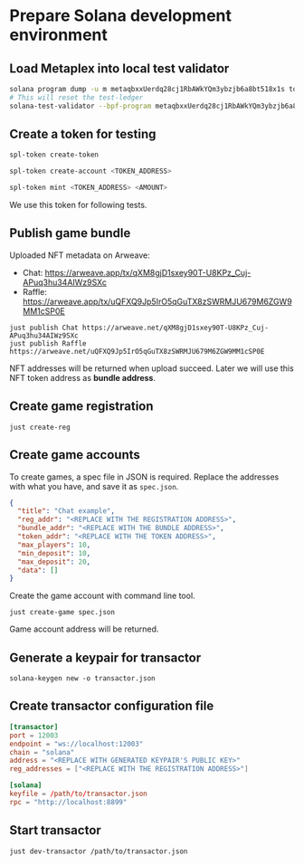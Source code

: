 # Prepare Solana development environment

## Load Metaplex into local test validator

```bash
solana program dump -u m metaqbxxUerdq28cj1RbAWkYQm3ybzjb6a8bt518x1s token_metadata_program.sosolana program dump -u m metaqbxxUerdq28cj1RbAWkYQm3ybzjb6a8bt518x1s token_metadata_program.so
# This will reset the test-ledger
solana-test-validator --bpf-program metaqbxxUerdq28cj1RbAWkYQm3ybzjb6a8bt518x1s token_metadata_program.so --reset
```

## Create a token for testing

```bash
spl-token create-token

spl-token create-account <TOKEN_ADDRESS>

spl-token mint <TOKEN_ADDRESS> <AMOUNT>
```
We use this token for following tests.

## Publish game bundle

Uploaded NFT metadata on Arweave:

- Chat: https://arweave.app/tx/qXM8gjD1sxey90T-U8KPz_Cuj-APuq3hu34AIWz9SXc
- Raffle: https://arweave.app/tx/uQFXQ9Jp5IrO5qGuTX8zSWRMJU679M6ZGW9MM1cSP0E

```shell
just publish Chat https://arweave.net/qXM8gjD1sxey90T-U8KPz_Cuj-APuq3hu34AIWz9SXc
just publish Raffle https://arweave.net/uQFXQ9Jp5IrO5qGuTX8zSWRMJU679M6ZGW9MM1cSP0E
```

NFT addresses will be returned when upload succeed. Later we will use this NFT token address as **bundle address**.

## Create game registration

```shell
just create-reg
```

## Create game accounts

To create games, a spec file in JSON is required. Replace the addresses with what you have, and save it as `spec.json`.

```json
{
  "title": "Chat example",
  "reg_addr": "<REPLACE WITH THE REGISTRATION ADDRESS>",
  "bundle_addr": "<REPLACE WITH THE BUNDLE ADDRESS>",
  "token_addr": "<REPLACE WITH THE TOKEN ADDRESS>",
  "max_players": 10,
  "min_deposit": 10,
  "max_deposit": 20,
  "data": []
}
```

Create the game account with command line tool.

```shell
just create-game spec.json
```

Game account address will be returned.

## Generate a keypair for transactor

```shell
solana-keygen new -o transactor.json
```

## Create transactor configuration file

```toml
[transactor]
port = 12003
endpoint = "ws://localhost:12003"
chain = "solana"
address = "<REPLACE WITH GENERATED KEYPAIR'S PUBLIC KEY>"
reg_addresses = ["<REPLACE WITH THE REGISTRATION ADDRESS>"]

[solana]
keyfile = /path/to/transactor.json
rpc = "http://localhost:8899"
```

## Start transactor

```shell
just dev-transactor /path/to/transactor.json
```
